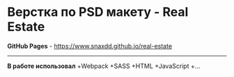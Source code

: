 Верстка по PSD макету - Real Estate
===================================
**GitHub Pages** - https://www.snaxdd.github.io/real-estate
***
**В работе использовал**
+Webpack
+SASS
+HTML
+JavaScript
+...